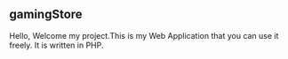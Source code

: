 ## gamingStore
Hello, Welcome my project.This is my Web Application that you can use it freely.
It is written in PHP.

